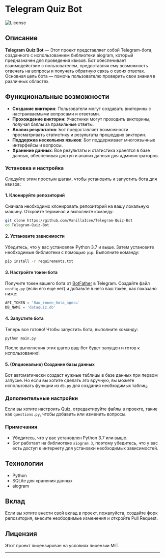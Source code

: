 #  Telegram Quiz Bot

![License](https://img.shields.io/badge/license-MIT-blue.svg)

## Описание

**Telegram Quiz Bot** — Этот проект представляет собой Telegram-бота, созданного с использованием библиотеки aiogram, который предназначен для проведения квизов. Бот обеспечивает взаимодействие с пользователем, предоставляя ему возможность отвечать на вопросы и получать обратную связь о своих ответах. Основная цель бота — помочь пользователю проверить свои знания в различных областях. 

## Функциональные возможности

- **Создание викторин**: Пользователи могут создавать викторины с настраиваемыми вопросами и ответами.
- **Прохождение викторин**: Участники могут проходить викторины, получая баллы за правильные ответы.
- **Анализ результатов**: Бот предоставляет возможности просматривать статистику и результаты прошедших викторин.
- **Поддержка нескольких языков**: Бот поддерживает многоязычные интерфейсы и вопросы.
- **Хранение данных**: Все результаты и статистика хранятся в базе данных, обеспечивая доступ и анализ данных для администраторов.

### Установка и настройка

Следуйте этим простым шагам, чтобы установить и запустить бота для квизов:

#### 1. Клонируйте репозиторий

Сначала необходимо клонировать репозиторий на вашу локальную машину. Откройте терминал и выполните команду:

```bash
git clone https://github.com/VanillaIcee/Telegram-Quiz-Bot
cd Telegram-Quiz-Bot
```

#### 2. Установите зависимости

Убедитесь, что у вас установлен Python 3.7 и выше. Затем установите необходимые библиотеки с помощью `pip`. Выполните команду:

```bash
pip install -r requirements.txt
```

#### 3. Настройте токен бота

Получите токен вашего бота от [BotFather](https://t.me/botfather) в Telegram. Создайте файл `config.py` (если его еще нет) и добавьте в него ваш токен, как показано ниже:

```python
API_TOKEN = 'Ваш_токен_бота_здесь'
DB_NAME = 'dataquiz.db'
```

#### 4. Запустите бота

Теперь все готово! Чтобы запустить бота, выполните команду:

```bash
python main.py
```

После выполнения этих шагов ваш бот будет запущен и готов к использованию!

#### 5. (Опционально) Создание базы данных

Бот автоматически создаст нужные таблицы в базе данных при первом запуске. Но если вы хотите сделать это вручную, вы можете использовать функции из `db.py` для создания необходимых таблиц.

### Дополнительные настройки

Если вы хотите настроить Quiz, отредактируйте файлы в проекте, такие как `questions.py`, чтобы добавить или изменить вопросы.

### Примечания

- Убедитесь, что у вас установлен Python 3.7 или выше.
- Бот работает на библиотеке `aiogram 3`, поэтому убедитесь, что у вас есть доступ к интернету для установки необходимых зависимостей.

## Технологии

- Python
- SQLite для хранения данных
- aiogram

## Вклад

Если вы хотите внести свой вклад в проект, пожалуйста, создайте форк репозитория, внесите необходимые изменения и откройте Pull Request.

## Лицензия

Этот проект лицензирован на условиях лицензии MIT. 

---
